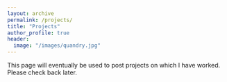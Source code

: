 ```yaml
---
layout: archive
permalink: /projects/
title: "Projects"
author_profile: true
header:
  image: "/images/quandry.jpg"
---
```


This page will eventually be used to post projects on which I have worked. Please check back later.
